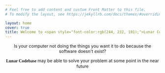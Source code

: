```yaml
---
# Feel free to add content and custom Front Matter to this file.
# To modify the layout, see https://jekyllrb.com/docs/themes/#overriding-theme-defaults

layout: home
cover: true
title: Welcome to <span style="font-color:rgb(244, 232, 191);">Lunar Codebase</span>
---
```


<p style="text-align: center;">Is your computer not doing the things you want it to do because the software doesn't <i>exist</i>? </p>

<p style="text-align: center;"><b> <span style="font-family:EB Garamond;">Lunar Codebase</span> </b> may be able to solve your problem at some point in the near future</p>



